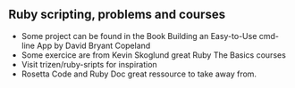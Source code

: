## Ruby scripting, problems and courses

- Some project can be found in the Book Building an Easy-to-Use cmd-line App by David Bryant Copeland
- Some exercice are from Kevin Skoglund great Ruby The Basics courses
- Visit trizen/ruby-sripts for inspiration
- Rosetta Code and Ruby Doc great ressource to take away from. 

